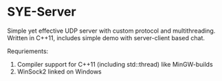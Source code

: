 SYE-Server
==========

Simple yet effective UDP server with custom protocol and multithreading.
Written in C++11, includes simple demo with server-client based chat.

Requriements:
1. Compiler support for C++11 (including std::thread) like MinGW-builds
2. WinSock2 linked on Windows
